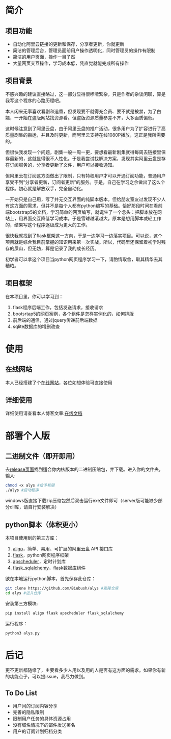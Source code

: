 # 简介
## 项目功能

- 自动化阿里云链接的更新和保存，分享者更新，你就更新
- 简洁的管理后台，管理员面前用户操作透明化，同时管理员的操作有限制
- 简洁的用户页面，操作一目了然
- 大量网页交互操作，学习成本低，凭直觉就能完成所有操作

## 项目背景
不感兴趣的建议直接略过，这一部分显得很啰嗦繁杂，只是作者的杂谈闲聊，算是我写这个程序的心路历程吧。

本人闲来无事喜欢看剧和追番，但发现要不就得充会员、要不就是被禁，为了白嫖，一开始在盗版网站找资源看。但盗版资源质量参差不齐，大多画质偏低。

这时候注意到了阿里云盘，由于阿里云盘的推广活动，很多用户为了扩容进行了高质量剧集的搬运，并且及时更新，而阿里云支持在线1080P播放，这正是我所需要的。

但很快我发现一个问题，剧集一般一周一更，要想看最新剧集就得每周去链接里保存最新的，这就显得很不人性化。于是我尝试找解决方案，发现其实阿里云盘是存在订阅服务的，分享者更新了文件，用户可以接收通知。

但阿里云在订阅这方面做出了限制，只有特权用户才可以开通订阅功能，普通用户享受不到“分享者更新，订阅者更新”的服务。于是，自己在学习之余做出了这么个程序。初心就是解放双手，完全自动化。

一开始只是自己用，写了并无交互界面的纯脚本版本。但给朋友室友过发现不少人有这方面的需求，但并不是每个人都有python编写的基础。恰好那段时间在看前端bootstrap5的文档，学习简单的网页编写，就诞生了一个念头：把脚本放在网站上，用界面交互降低学习成本。于是雪球越滚越大，原本是想用脚本减轻工作的，结果写这个程序逐级成为更大的工作。

很快我就找到了flask框架这一方向，于是一边学习一边落实项目。可以说，这个项目就是综合我目前掌握的知识用来第一次实战。所以，代码里还保留着初学时残存的屎山，但无妨，算是记录了我的成长经历。

初学者可以拿这个项目当python网页程序学习一下，请酌情取舍，取其精华去其糟粕。

## 项目框架
在本项目里，你可以学习到：
1. flask程序后端工作，包括发送请求，接收请求
2. bootsrtap5的网页案例，各个组件是怎样实例化的，如何排版
3. 前后端的通信，通过jquery传递前后端数据
4. sqlite数据库的增删改查

# 使用

## 在线网站
本人已经搭建了个[在线网站](https://alys.biubush.cn)，各位如想体验可直接使用

## 详细使用

详细使用请查看本人博客文章:[在线文档](https://blog.biubush.cn/archives/alys)

# 部署个人版
## 二进制文件（即开即用）

去[release页面](https://github.com/Biubush/alys/releases)找到适合你内核版本的二进制压缩包，并下载。进入你的文件夹，输入:

```bash
chmod +x alys #给予权限
./alys #启动程序
```

windows版直接下载zip压缩包然后双击运行exe文件即可（server版可能缺少部分dll库，请自行安装解决）

## python脚本（体积更小）

本项目使用到的第三方库：
1. [aligo](https://github.com/foyoux/aligo)，简单、易用、可扩展的阿里云盘 API 接口库
2. [flask](https://github.com/pallets/flask)，python网页程序框架
3. [apscheduler](https://github.com/agronholm/apscheduler)，定时计划库
4. [flask_sqlalchemy](https://github.com/pallets-eco/flask-sqlalchemy)，flask数据库组件

欲在本地运行python脚本，首先保存此仓库：

```bash
git clone https://github.com/Biubush/alys #克隆仓库
cd alys #进入仓库
```

安装第三方模块:

```bash
pip install aligo flask apscheduler flask_sqlalchemy
```

运行程序：

```bash
python3 alys.py
```

# 后记

更不更新都随缘了，主要看多少人用以及用的人是否有这方面的需求。如果你有新的功能点子，可以提issue，我尽力做到。

## To Do List

- 用户间的订阅内容分享
- 完善的隐私限制
- 限制用户任务的具体资源占用
- 没有域名情况下的邮件发送署名
- 用户的订阅计划归档分类
